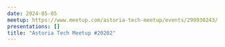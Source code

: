```yaml
---
date: 2024-05-05
meetup: https://www.meetup.com/astoria-tech-meetup/events/299930243/
presentations: []
title: "Astoria Tech Meetup #20202"
---
```

